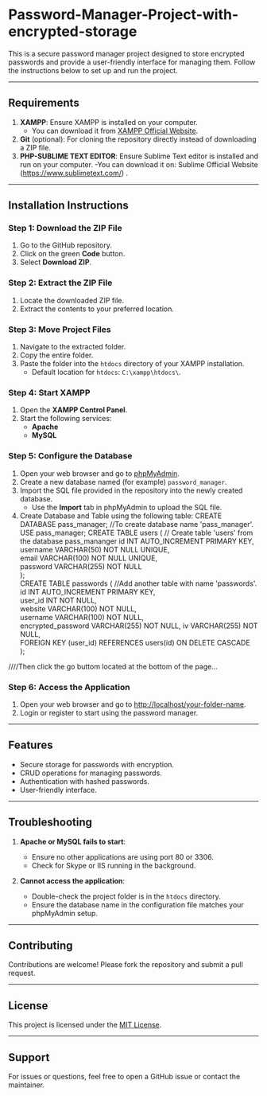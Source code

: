 # Password-Manager-Project-with-encrypted-storage

This is a secure password manager project designed to store encrypted passwords and provide a user-friendly interface for managing them. Follow the instructions below to set up and run the project.

---

## **Requirements**
1. **XAMPP**: Ensure XAMPP is installed on your computer.
   - You can download it from [XAMPP Official Website](https://www.apachefriends.org/index.html).    
2. **Git** (optional): For cloning the repository directly instead of downloading a ZIP file.
3. **PHP-SUBLIME TEXT EDITOR**: Ensure Sublime Text editor is installed and run on your computer.
   -You can download it on: Sublime Official Website (https://www.sublimetext.com/) .
---

## **Installation Instructions**

### **Step 1: Download the ZIP File**
1. Go to the GitHub repository.
2. Click on the green **Code** button.
3. Select **Download ZIP**.

### **Step 2: Extract the ZIP File**
1. Locate the downloaded ZIP file.
2. Extract the contents to your preferred location.

### **Step 3: Move Project Files**
1. Navigate to the extracted folder.
2. Copy the entire folder.
3. Paste the folder into the `htdocs` directory of your XAMPP installation.
   - Default location for `htdocs`: `C:\xampp\htdocs\`.

### **Step 4: Start XAMPP**
1. Open the **XAMPP Control Panel**.
2. Start the following services:
   - **Apache**
   - **MySQL**

### **Step 5: Configure the Database**
1. Open your web browser and go to [phpMyAdmin](http://localhost/phpmyadmin).
2. Create a new database named (for example) `password_manager`.
3. Import the SQL file provided in the repository into the newly created database.
   - Use the **Import** tab in phpMyAdmin to upload the SQL file.
4. Create Database and Table using the following table:
CREATE DATABASE pass_manager;  //To create database name 'pass_manager'.
USE pass_manager;
CREATE TABLE users (                   // Create table 'users' from the database pass_mananger
    id INT AUTO_INCREMENT PRIMARY KEY,  
    username VARCHAR(50) NOT NULL UNIQUE,  
    email VARCHAR(100) NOT NULL UNIQUE,  
    password VARCHAR(255) NOT NULL  
);  
CREATE TABLE passwords (                 //Add another table with name 'passwords'.
    id INT AUTO_INCREMENT PRIMARY KEY,  
    user_id INT NOT NULL,  
    website VARCHAR(100) NOT NULL,  
    username VARCHAR(100) NOT NULL,  
    encrypted_password VARCHAR(255) NOT NULL,
    iv VARCHAR(255) NOT NULL,  
    FOREIGN KEY (user_id) REFERENCES users(id) ON DELETE CASCADE  
);  

////Then click the go buttom located at the bottom of the page...

### **Step 6: Access the Application**
1. Open your web browser and go to [http://localhost/your-folder-name](http://localhost/your-folder-name).
2. Login or register to start using the password manager.

---

## **Features**
- Secure storage for passwords with encryption.
- CRUD operations for managing passwords.
- Authentication with hashed passwords.
- User-friendly interface.

---

## **Troubleshooting**
1. **Apache or MySQL fails to start**:
   - Ensure no other applications are using port 80 or 3306.
   - Check for Skype or IIS running in the background.

2. **Cannot access the application**:
   - Double-check the project folder is in the `htdocs` directory.
   - Ensure the database name in the configuration file matches your phpMyAdmin setup.

---

## **Contributing**
Contributions are welcome! Please fork the repository and submit a pull request.

---

## **License**
This project is licensed under the [MIT License](LICENSE).

---

## **Support**
For issues or questions, feel free to open a GitHub issue or contact the maintainer.
